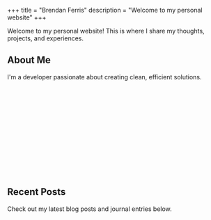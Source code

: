 +++
title = "Brendan Ferris"
description = "Welcome to my personal website"
+++

Welcome to my personal website! This is where I share my thoughts, projects, and experiences.

## About Me

I'm a developer passionate about creating clean, efficient solutions.

<div id="career-timeline" style="width: 100%; height: 200px; margin: 10px 0;"></div>

<style>
/* Scoped to this chart only */
#career-timeline .highcharts-timeline-series .highcharts-point {
    stroke-width: 0;
}

#career-timeline .highcharts-timeline-series .highcharts-graph {
    stroke-width: 0;
}

#career-timeline .highcharts-timeline-series .highcharts-data-label {
    background: rgba(0, 0, 0, 0.8) !important;
    border: 1px solid rgba(255, 255, 255, 0.3) !important;
    border-radius: 6px !important;
    padding: 6px 10px !important;
    color: #ffffff !important;
    font-family: -apple-system, BlinkMacSystemFont, "Segoe UI", Roboto, Helvetica, Arial, sans-serif !important;
    font-weight: 600 !important;
    font-size: 12px !important;
    textOutline: 'none' !important;
    box-shadow: 0 2px 8px rgba(0, 0, 0, 0.4);
    backdrop-filter: blur(8px);
}

#career-timeline .highcharts-timeline-series .highcharts-data-label-box {
    background: transparent !important;
    border: none !important;
}

#career-timeline .highcharts-timeline-series .highcharts-data-label text {
    fill: #ffffff !important;
}
</style>

<script>
Highcharts.chart('career-timeline', {
    chart: {
        type: 'timeline',
        backgroundColor: 'transparent',
        height: 200,
        spacing: [2, 2, 2, 2], 
        margin: [5, 5, 5, 5], 
        style: {
            fontFamily: '-apple-system, BlinkMacSystemFont, "Segoe UI", Roboto, Helvetica, Arial, sans-serif'
        }
    },
    title: null,
    subtitle: null,
    xAxis: {
        type: 'datetime',
        visible: false
    },
    yAxis: {
        visible: false
    },
    legend: {
        enabled: false
    },
    exporting: {
        enabled: false
    },
    plotOptions: {
        timeline: {
            dataLabels: {
                enabled: true,
                allowOverlap: false,
                format: '{point.company}',
                style: {
                    color: '#ffffff',
                    fontSize: '12px',
                    fontWeight: '600',
                    textOutline: 'none',
                    fontFamily: '-apple-system, BlinkMacSystemFont, "Segoe UI", Roboto, Helvetica, Arial, sans-serif'
                },
                backgroundColor: 'rgba(0, 0, 0, 0.8)',
                borderColor: 'rgba(255, 255, 255, 0.3)',
                borderRadius: 6,
                borderWidth: 1,
                padding: 6
            },
            marker: {
                symbol: 'rect',
                radius: 8,
                lineWidth: 0,
                width: 20,
                height: 8
            },
            connectorWidth: 0,
            pointPadding: 0,
            groupPadding: 0,
            states: {
                hover: {
                    enabled: false
                }
            }
        }
    },
    tooltip: {
        enabled: true,
        useHTML: true,
        backgroundColor: 'rgba(0, 0, 0, 0.95)',
        borderColor: 'rgba(255, 255, 255, 0.3)',
        borderRadius: 8,
        borderWidth: 1,
        shadow: true,
        style: {
            color: '#ffffff',
            fontSize: '13px',
            fontFamily: '-apple-system, BlinkMacSystemFont, "Segoe UI", Roboto, Helvetica, Arial, sans-serif'
        },
        formatter: function() {
            return '<div style="padding: 8px;">' +
                   '<div style="font-weight: 600; margin-bottom: 6px; color: #4A90E2;">' + this.point.name + '</div>' +
                   '<div style="margin-bottom: 4px;"><strong>Company:</strong> ' + this.point.company + '</div>' +
                   '<div style="margin-bottom: 4px;"><strong>Location:</strong> ' + this.point.location + '</div>' +
                   '<div style="margin-bottom: 4px;"><strong>Duration:</strong> ' + this.point.duration + '</div>' +
                   '<div style="margin-top: 8px; font-style: italic; color: #cccccc;">' + this.point.description + '</div>' +
                   '</div>';
        }
    },
    credits: {
        enabled: false
    },
    colors: ['#6BCF7F', '#FFD93D', '#FF6B6B', '#50C878', '#7B68EE', '#4A90E2'],
    series: [{
        name: 'Career Timeline',
        data: [{
            name: 'Data Science Bootcamp',
            company: 'Flatiron School',
            location: 'New York, NY',
            duration: 'Sep 2020 - Jan 2021',
            description: 'Immersive Data Science program',
            x: Date.UTC(2020, 8, 1)
        }, {
            name: 'Data Analyst (Fraud/Risk)',
            company: 'Snap Finance',
            location: 'Salt Lake City, UT',
            duration: 'Jun 2021 - Jan 2022',
            description: 'SQL analysis, R programming, automated executive reporting',
            x: Date.UTC(2021, 5, 1)
        }, {
            name: 'Data Scientist (Fraud)',
            company: 'Snap Finance',
            location: 'Salt Lake City, UT',
            duration: 'Jan 2022 - Jan 2023',
            description: 'Integrated DataVisor, developed XGBoost model, conducted fraud analysis',
            x: Date.UTC(2022, 0, 1)
        }, {
            name: 'Founding Analytics Engineer',
            company: 'Snap Finance',
            location: 'Salt Lake City, UT',
            duration: 'Feb 2023 - Apr 2024',
            description: 'Orchestrated data pipelines, developed CI/CD, implemented Looker dashboards',
            x: Date.UTC(2023, 1, 1)
        }, {
            name: 'Staff Analytics Engineer',
            company: 'Snap Finance (Seen)',
            location: 'Salt Lake City, UT',
            duration: 'Apr 2024 - Apr 2025',
            description: 'Designed change management framework, automated validation processes, enhanced CI/CD',
            x: Date.UTC(2024, 3, 1)
        }, {
            name: 'Senior Analytics Engineer',
            company: 'Weave',
            location: 'Lehi, UT',
            duration: 'Apr 2025 - Present',
            description: 'Led data model development, implemented Dagster orchestration, upskilled team members',
            x: Date.UTC(2025, 3, 1)
        }]
    }]
});
</script>

## Recent Posts

Check out my latest blog posts and journal entries below. 